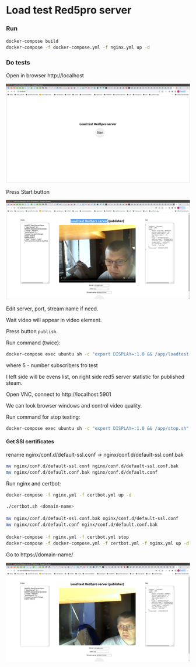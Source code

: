 Load test Red5pro server
=======================

### Run
```bash
docker-compose build
docker-compose -f docker-compose.yml -f nginx.yml up -d
```

### Do tests

Open in browser http://localhost

![main page](screen2.png?raw=true)

Press Start button

![page publisher](screen1.png?raw=true)

Edit server, port, stream name if need.

Wait video will appear in video element.

Press button `publish`.

Run command (twice):
```bash
docker-compose exec ubuntu sh -c "export DISPLAY=:1.0 && /app/loadtest.sh 5" &
```
where 5 - number subscribers fro test

I left side will be evens list, on right side red5 server statistic for published steam.


Open VNC, connect to http://localhost:5901

We can look browser windows and control video quality.

Run command for stop testing:
```bash
docker-compose exec ubuntu sh -c "export DISPLAY=:1.0 && /app/stop.sh"
```


#### Get SSl certificates

rename nginx/conf.d/default-ssl.conf -> nginx/conf.d/default-ssl.conf.bak

```bash
mv nginx/conf.d/default-ssl.conf nginx/conf.d/default-ssl.conf.bak
mv nginx/conf.d/default.conf.bak nginx/conf.d/default.conf
```
Run nginx and certbot:
```bash
docker-compose -f nginx.yml -f certbot.yml up -d
```

```bash
./certbot.sh <domain-name>

mv nginx/conf.d/default-ssl.conf.bak nginx/conf.d/default-ssl.conf 
mv nginx/conf.d/default.conf nginx/conf.d/default.conf.bak

docker-compose -f nginx.yml -f certbot.yml stop
docker-compose -f docker-compose.yml -f certbot.yml -f nginx.yml up -d
```
Go to https://domain-name/

![test om domain](screen3.png?raw=true)